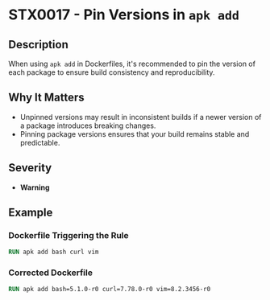 # STX0017 - Pin Versions in `apk add`

## Description

When using `apk add` in Dockerfiles, it's recommended to pin the version of each package to ensure build consistency and reproducibility.

## Why It Matters

- Unpinned versions may result in inconsistent builds if a newer version of a package introduces breaking changes.
- Pinning package versions ensures that your build remains stable and predictable.

## Severity

- **Warning**

## Example

### Dockerfile Triggering the Rule

```dockerfile
RUN apk add bash curl vim
```

### Corrected Dockerfile

```dockerfile
RUN apk add bash=5.1.0-r0 curl=7.78.0-r0 vim=8.2.3456-r0
```